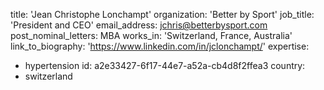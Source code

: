 title: 'Jean Christophe Lonchampt'
organization: 'Better by Sport'
job_title: 'President and CEO'
email_address: jchris@betterbysport.com
post_nominal_letters: MBA
works_in: 'Switzerland, France, Australia'
link_to_biography: 'https://www.linkedin.com/in/jclonchampt/'
expertise:
  - hypertension
id: a2e33427-6f17-44e7-a52a-cb4d8f2ffea3
country:
  - switzerland
